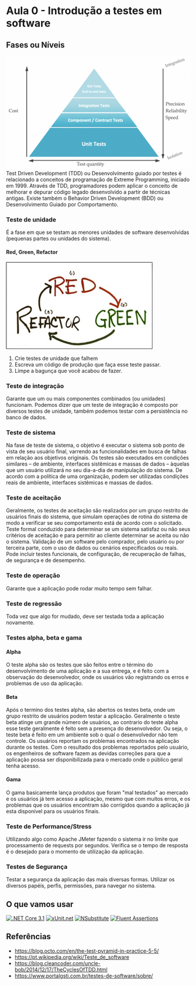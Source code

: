 # Aula 0 - Introdução a testes em software

## Fases ou Níveis
![Pirâmede de testes](assets/1_piramide_testes.png)
Test Driven Development (TDD) ou Desenvolvimento guiado por testes é relacionado a conceitos de programação de Extreme Programming, iniciado em 1999. Através de TDD, programadores podem aplicar o conceito de melhorar e depurar código legado desenvolvido a partir de técnicas antigas. Existe também o Behavior Driven Development (BDD) ou Desenvolvimento Guiado por Comportamento.
### Teste de unidade
É a fase em que se testam as menores unidades de software desenvolvidas (pequenas partes ou unidades do sistema).
#### Red, Green, Refactor
![Red, Green, Refactor](assets/2_red_green_refactor.jpg)
1. Crie testes de unidade que falhem
1. Escreva um código de produção que faça esse teste passar.
1. Limpe a bagunça que você acabou de fazer.

### Teste de integração
Garante que um ou mais componentes combinados (ou unidades) funcionam. Podemos dizer que um teste de integração é composto por diversos testes de unidade, também podemos testar com a persistência no banco de dados.
### Teste de sistema
Na fase de teste de sistema, o objetivo é executar o sistema sob ponto de vista de seu usuário final, varrendo as funcionalidades em busca de falhas em relação aos objetivos originais. Os testes são executados em condições similares – de ambiente, interfaces sistêmicas e massas de dados – àquelas que um usuário utilizará no seu dia-a-dia de manipulação do sistema. De acordo com a política de uma organização, podem ser utilizadas condições reais de ambiente, interfaces sistêmicas e massas de dados.

### Teste de aceitação
Geralmente, os testes de aceitação são realizados por um grupo restrito de usuários finais do sistema, que simulam operações de rotina do sistema de modo a verificar se seu comportamento está de acordo com o solicitado. Teste formal conduzido para determinar se um sistema satisfaz ou não seus critérios de aceitação e para permitir ao cliente determinar se aceita ou não o sistema. Validação de um software pelo comprador, pelo usuário ou por terceira parte, com o uso de dados ou cenários especificados ou reais. Pode incluir testes funcionais, de configuração, de recuperação de falhas, de segurança e de desempenho.

### Teste de operação
Garante que a aplicação pode rodar muito tempo sem falhar.

### Teste de regressão
Toda vez que algo for mudado, deve ser testada toda a aplicação novamente.

### Testes alpha, beta e gama
#### Alpha
O teste alpha são os testes que são feitos entre o término do desenvolvimento de uma aplicação e a sua entrega, e é feito com a observação do desenvolvedor, onde os usuários vão registrando os erros e problemas de uso da aplicação.
#### Beta
Após o termino dos testes alpha, são abertos os testes beta, onde um grupo restrito de usuários podem testar a aplicação. Geralmente o teste beta atinge um grande número de usuários, ao contrario do teste alpha esse teste geralmente é feito sem a presença do desenvolvedor. Ou seja, o teste beta é feito em um ambiente sob o qual o desenvolvedor não tem controle. Os usuários reportam os problemas encontrados na aplicação durante os testes. Com o resultado dos problemas reportados pelo usuário, os engenheiros de software fazem as devidas correções para que a aplicação possa ser disponibilizada para o mercado onde o público geral tenha acesso.
#### Gama
O gama basicamente lança produtos que foram "mal testados" ao mercado e os usuários já tem acesso a aplicação, mesmo que com muitos erros, e os problemas que os usuários encontram são corrigidos quando a aplicação já esta disponível para os usuários finais.

### Teste de Performance/Stress
Utilizando algo como Apache JMeter fazendo o sistema ir no limite que processamento de requests por segundos.
Verifica se o tempo de resposta é o desejado para o momento de utilização da aplicação.

### Testes de Segurança
Testar a segurança da aplicação das mais diversas formas. Utilizar os diversos papéis, perfis, permissões, para navegar no sistema.

## O que vamos usar
[<img src="https://upload.wikimedia.org/wikipedia/commons/thumb/e/ee/.NET_Core_Logo.svg/1200px-.NET_Core_Logo.svg.png" alt=".NET Core 3.1" width="100">](https://dotnet.microsoft.com/download)
[<img src="https://xunit.net/images/full-logo.svg" alt="xUnit.net" width="200">](https://xunit.net/)
[![NSubstitute](https://nsubstitute.github.io/images/nsubstitute-100x100.png)](https://nsubstitute.github.io/)
[<img src="https://fluentassertions.com/assets/images/fluent_assertions_large_horizontal.svg" alt="Fluent Assertions" width="200">](https://fluentassertions.com/)

## Referências
* https://blog.octo.com/en/the-test-pyramid-in-practice-5-5/
* https://pt.wikipedia.org/wiki/Teste_de_software
* https://blog.cleancoder.com/uncle-bob/2014/12/17/TheCyclesOfTDD.html
* https://www.portalgsti.com.br/testes-de-software/sobre/
